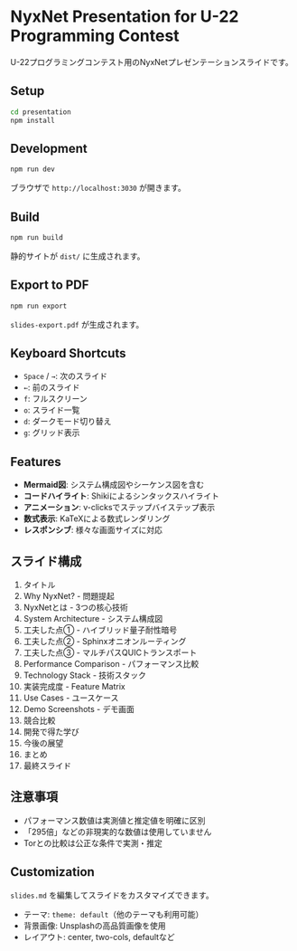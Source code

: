 # NyxNet Presentation for U-22 Programming Contest

U-22プログラミングコンテスト用のNyxNetプレゼンテーションスライドです。

## Setup

```bash
cd presentation
npm install
```

## Development

```bash
npm run dev
```

ブラウザで `http://localhost:3030` が開きます。

## Build

```bash
npm run build
```

静的サイトが `dist/` に生成されます。

## Export to PDF

```bash
npm run export
```

`slides-export.pdf` が生成されます。

## Keyboard Shortcuts

- `Space` / `→`: 次のスライド
- `←`: 前のスライド
- `f`: フルスクリーン
- `o`: スライド一覧
- `d`: ダークモード切り替え
- `g`: グリッド表示

## Features

- **Mermaid図**: システム構成図やシーケンス図を含む
- **コードハイライト**: Shikiによるシンタックスハイライト
- **アニメーション**: v-clicksでステップバイステップ表示
- **数式表示**: KaTeXによる数式レンダリング
- **レスポンシブ**: 様々な画面サイズに対応

## スライド構成

1. タイトル
2. Why NyxNet? - 問題提起
3. NyxNetとは - 3つの核心技術
4. System Architecture - システム構成図
5. 工夫した点① - ハイブリッド量子耐性暗号
6. 工夫した点② - Sphinxオニオンルーティング
7. 工夫した点③ - マルチパスQUICトランスポート
8. Performance Comparison - パフォーマンス比較
9. Technology Stack - 技術スタック
10. 実装完成度 - Feature Matrix
11. Use Cases - ユースケース
12. Demo Screenshots - デモ画面
13. 競合比較
14. 開発で得た学び
15. 今後の展望
16. まとめ
17. 最終スライド

## 注意事項

- パフォーマンス数値は実測値と推定値を明確に区別
- 「295倍」などの非現実的な数値は使用していません
- Torとの比較は公正な条件で実測・推定

## Customization

`slides.md` を編集してスライドをカスタマイズできます。

- テーマ: `theme: default`（他のテーマも利用可能）
- 背景画像: Unsplashの高品質画像を使用
- レイアウト: center, two-cols, defaultなど

